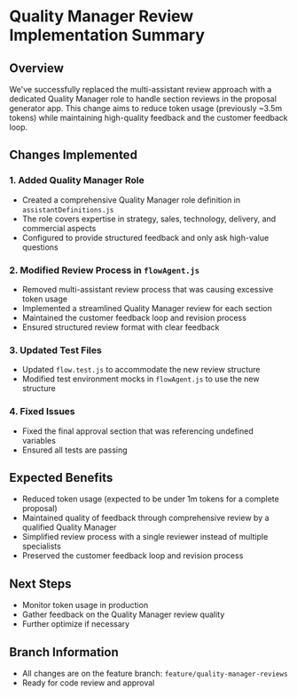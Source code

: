 # Quality Manager Review Implementation Summary

## Overview
We've successfully replaced the multi-assistant review approach with a dedicated Quality Manager role to handle section reviews in the proposal generator app. This change aims to reduce token usage (previously ~3.5m tokens) while maintaining high-quality feedback and the customer feedback loop.

## Changes Implemented

### 1. Added Quality Manager Role
- Created a comprehensive Quality Manager role definition in `assistantDefinitions.js`
- The role covers expertise in strategy, sales, technology, delivery, and commercial aspects
- Configured to provide structured feedback and only ask high-value questions

### 2. Modified Review Process in `flowAgent.js`
- Removed multi-assistant review process that was causing excessive token usage
- Implemented a streamlined Quality Manager review for each section
- Maintained the customer feedback loop and revision process
- Ensured structured review format with clear feedback

### 3. Updated Test Files
- Updated `flow.test.js` to accommodate the new review structure
- Modified test environment mocks in `flowAgent.js` to use the new structure

### 4. Fixed Issues
- Fixed the final approval section that was referencing undefined variables
- Ensured all tests are passing

## Expected Benefits
- Reduced token usage (expected to be under 1m tokens for a complete proposal)
- Maintained quality of feedback through comprehensive review by a qualified Quality Manager
- Simplified review process with a single reviewer instead of multiple specialists
- Preserved the customer feedback loop and revision process

## Next Steps
- Monitor token usage in production
- Gather feedback on the Quality Manager review quality
- Further optimize if necessary

## Branch Information
- All changes are on the feature branch: `feature/quality-manager-reviews`
- Ready for code review and approval
